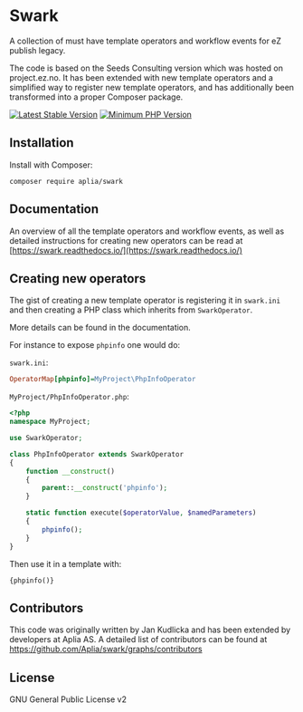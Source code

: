 # Swark

A collection of must have template operators and workflow events for eZ publish legacy.

The code is based on the Seeds Consulting version which was hosted on project.ez.no.
It has been extended with new template operators and a simplified way to register new template operators,
and has additionally been transformed into a proper Composer package.

[![Latest Stable Version](https://img.shields.io/packagist/v/aplia/swark.svg?style=flat-square)](https://packagist.org/packages/aplia/swark)
[![Minimum PHP Version](https://img.shields.io/badge/php-%3E%3D%205.4-8892BF.svg?style=flat-square)](https://php.net/)

## Installation

Install with Composer:

```console
composer require aplia/swark
```

## Documentation

An overview of all the template operators and workflow events, as well as detailed instructions
for creating new operators can be read at [https://swark.readthedocs.io/](https://swark.readthedocs.io/)

## Creating new operators

The gist of creating a new template operator is registering it in `swark.ini` and then creating
a PHP class which inherits from `SwarkOperator`.

More details can be found in the documentation.

For instance to expose `phpinfo` one would do:

`swark.ini`:

```ini
OperatorMap[phpinfo]=MyProject\PhpInfoOperator
```

`MyProject/PhpInfoOperator.php`:

```php
<?php
namespace MyProject;

use SwarkOperator;

class PhpInfoOperator extends SwarkOperator
{
    function __construct()
    {
        parent::__construct('phpinfo');
    }

    static function execute($operatorValue, $namedParameters)
    {
        phpinfo();
    }
}
```

Then use it in a template with:

```eztemplate
{phpinfo()}
```

## Contributors

This code was originally written by Jan Kudlicka and has been extended by developers at Aplia AS.
A detailed list of contributors can be found at https://github.com/Aplia/swark/graphs/contributors

## License

GNU General Public License v2

